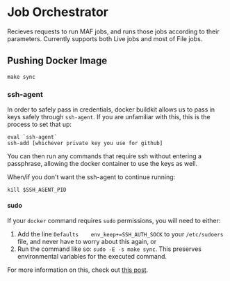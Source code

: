 # Job Orchestrator
Recieves requests to run MAF jobs, and runs those jobs according to their parameters. Currently supports both Live jobs and most of File jobs.

## Pushing Docker Image
```
make sync
```

### ssh-agent
In order to safely pass in credentials, docker buildkit allows us to pass in keys safely through `ssh-agent`.
If you are unfamiliar with this, this is the process to set that up:
```
eval `ssh-agent`
ssh-add [whichever private key you use for github]
```

You can then run any commands that require ssh without entering a passphrase, allowing the docker container to
use the keys as well.

When/if you don't want the ssh-agent to continue running:
```
kill $SSH_AGENT_PID
```

#### sudo

If your `docker` command requires `sudo` permissions, you will need to either:
1. Add the line `Defaults    env_keep+=SSH_AUTH_SOCK` to your `/etc/sudoers` file, and never have to worry about this again, or
2. Run the command like so: `sudo -E -s make sync`. This preserves environmental variables for the executed command.

For more information on this, check out [this post](https://serverfault.com/questions/107187/ssh-agent-forwarding-and-sudo-to-another-user).
